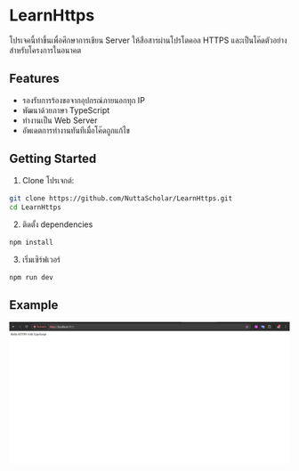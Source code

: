 # LearnHttps
โปรเจคนี้ทำขึ้นเพื่อศึกษาการเขียน Server ให้สือสารผ่านโปรโตคอล HTTPS และเป็นโค๊ดตัวอย่างสำหรับโครงการในอนาคต

## Features
- รองรับการร้องขอจากอุปกรณ์ภายนอกทุก IP
- พัฒนาด้วยภาษา TypeScript
- ทำงานเป็น Web Server
- อัพเดตการทำงานทันทีเมื่อโค๊ดถูกแก้ไข

## Getting Started
1. Clone โปรเจกต์:
```bash
git clone https://github.com/NuttaScholar/LearnHttps.git
cd LearnHttps
```
2. ติดตั้ง dependencies
```bash
npm install
```
3. เริ่มเซิร์ฟเวอร์
```bash
npm run dev
```
## Example
![ภาพหน้าจอ](Example/screenshot.png)
